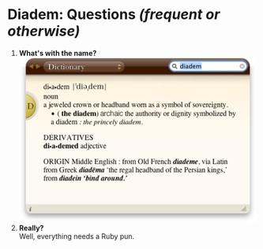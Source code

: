 Diadem: Questions _(frequent or otherwise)_
===========================================

1. **What's with the name?**  
![definition](../img/dictionary.png)
1. **Really?**  
Well, everything needs a Ruby pun.
